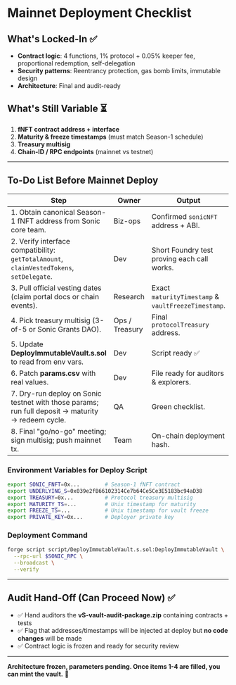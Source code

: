 # Mainnet Deployment Checklist

## What's Locked-In ✅
- **Contract logic**: 4 functions, 1% protocol + 0.05% keeper fee, proportional redemption, self-delegation
- **Security patterns**: Reentrancy protection, gas bomb limits, immutable design
- **Architecture**: Final and audit-ready

## What's Still Variable ⏳
1. **fNFT contract address + interface**
2. **Maturity & freeze timestamps** (must match Season-1 schedule)
3. **Treasury multisig**
4. **Chain-ID / RPC endpoints** (mainnet vs testnet)

---

## To-Do List Before Mainnet Deploy

| Step | Owner | Output |
|------|-------|--------|
| 1. Obtain canonical Season-1 fNFT address from Sonic core team. | Biz-ops | Confirmed `sonicNFT` address + ABI. |
| 2. Verify interface compatibility: `getTotalAmount`, `claimVestedTokens`, `setDelegate`. | Dev | Short Foundry test proving each call works. |
| 3. Pull official vesting dates (claim portal docs or chain events). | Research | Exact `maturityTimestamp` & `vaultFreezeTimestamp`. |
| 4. Pick treasury multisig (3-of-5 or Sonic Grants DAO). | Ops / Treasury | Final `protocolTreasury` address. |
| 5. Update **DeployImmutableVault.s.sol** to read from env vars. | Dev | Script ready ✅ |
| 6. Patch **params.csv** with real values. | Dev | File ready for auditors & explorers. |
| 7. Dry-run deploy on Sonic testnet with those params; run full deposit → maturity → redeem cycle. | QA | Green checklist. |
| 8. Final "go/no-go" meeting; sign multisig; push mainnet tx. | Team | On-chain deployment hash. |

### Environment Variables for Deploy Script
```bash
export SONIC_FNFT=0x...        # Season-1 fNFT contract
export UNDERLYING_S=0x039e2fB66102314Ce7b64Ce5Ce3E5183bc94aD38
export TREASURY=0x...          # Protocol treasury multisig
export MATURITY_TS=...         # Unix timestamp for maturity
export FREEZE_TS=...           # Unix timestamp for vault freeze
export PRIVATE_KEY=0x...       # Deployer private key
```

### Deployment Command
```bash
forge script script/DeployImmutableVault.s.sol:DeployImmutableVault \
  --rpc-url $SONIC_RPC \
  --broadcast \
  --verify
```

---

## Audit Hand-Off (Can Proceed Now) ✅

- ✅ Hand auditors the **vS-vault-audit-package.zip** containing contracts + tests
- ✅ Flag that addresses/timestamps will be injected at deploy but **no code changes** will be made
- ✅ Contract logic is frozen and ready for security review

---

**Architecture frozen, parameters pending. Once items 1-4 are filled, you can mint the vault.** 🚀 